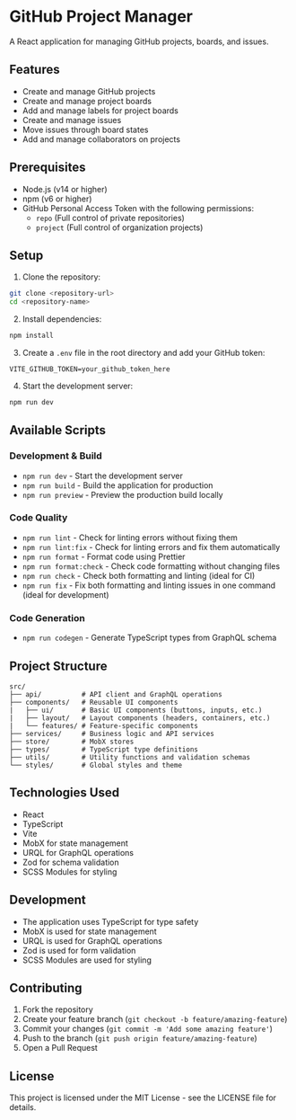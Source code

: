 # GitHub Project Manager

A React application for managing GitHub projects, boards, and issues.

## Features

- Create and manage GitHub projects
- Create and manage project boards
- Add and manage labels for project boards
- Create and manage issues
- Move issues through board states
- Add and manage collaborators on projects

## Prerequisites

- Node.js (v14 or higher)
- npm (v6 or higher)
- GitHub Personal Access Token with the following permissions:
  - `repo` (Full control of private repositories)
  - `project` (Full control of organization projects)

## Setup

1. Clone the repository:

```bash
git clone <repository-url>
cd <repository-name>
```

2. Install dependencies:

```bash
npm install
```

3. Create a `.env` file in the root directory and add your GitHub token:

```env
VITE_GITHUB_TOKEN=your_github_token_here
```

4. Start the development server:

```bash
npm run dev
```

## Available Scripts

### Development & Build

- `npm run dev` - Start the development server
- `npm run build` - Build the application for production
- `npm run preview` - Preview the production build locally

### Code Quality

- `npm run lint` - Check for linting errors without fixing them
- `npm run lint:fix` - Check for linting errors and fix them automatically
- `npm run format` - Format code using Prettier
- `npm run format:check` - Check code formatting without changing files
- `npm run check` - Check both formatting and linting (ideal for CI)
- `npm run fix` - Fix both formatting and linting issues in one command (ideal for development)

### Code Generation

- `npm run codegen` - Generate TypeScript types from GraphQL schema

## Project Structure

```
src/
├── api/          # API client and GraphQL operations
├── components/   # Reusable UI components
|   ├── ui/       # Basic UI components (buttons, inputs, etc.)
|   ├── layout/   # Layout components (headers, containers, etc.)
|   └── features/ # Feature-specific components
├── services/     # Business logic and API services
├── store/        # MobX stores
├── types/        # TypeScript type definitions
├── utils/        # Utility functions and validation schemas
└── styles/       # Global styles and theme
```

## Technologies Used

- React
- TypeScript
- Vite
- MobX for state management
- URQL for GraphQL operations
- Zod for schema validation
- SCSS Modules for styling

## Development

- The application uses TypeScript for type safety
- MobX is used for state management
- URQL is used for GraphQL operations
- Zod is used for form validation
- SCSS Modules are used for styling

## Contributing

1. Fork the repository
2. Create your feature branch (`git checkout -b feature/amazing-feature`)
3. Commit your changes (`git commit -m 'Add some amazing feature'`)
4. Push to the branch (`git push origin feature/amazing-feature`)
5. Open a Pull Request

## License

This project is licensed under the MIT License - see the LICENSE file for details.
